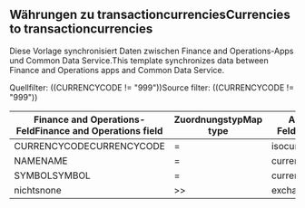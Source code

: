 ## <a name="currencies-to-transactioncurrencies"></a><span data-ttu-id="3c981-101">Währungen zu transactioncurrencies</span><span class="sxs-lookup"><span data-stu-id="3c981-101">Currencies to transactioncurrencies</span></span>

<span data-ttu-id="3c981-102">Diese Vorlage synchronisiert Daten zwischen Finance and Operations-Apps und Common Data Service.</span><span class="sxs-lookup"><span data-stu-id="3c981-102">This template synchronizes data between Finance and Operations apps and Common Data Service.</span></span>

<span data-ttu-id="3c981-103">Quellfilter: ((CURRENCYCODE != "999"))</span><span class="sxs-lookup"><span data-stu-id="3c981-103">Source filter: ((CURRENCYCODE != "999"))</span></span>

<span data-ttu-id="3c981-104">Finance and Operations-Feld</span><span class="sxs-lookup"><span data-stu-id="3c981-104">Finance and Operations field</span></span> | <span data-ttu-id="3c981-105">Zuordnungstyp</span><span class="sxs-lookup"><span data-stu-id="3c981-105">Map type</span></span> | <span data-ttu-id="3c981-106">Anderes Dynamics 365-Feld</span><span class="sxs-lookup"><span data-stu-id="3c981-106">Other Dynamics 365 field</span></span> | <span data-ttu-id="3c981-107">Standardwert</span><span class="sxs-lookup"><span data-stu-id="3c981-107">Default value</span></span>
---|---|---|---
<span data-ttu-id="3c981-108">CURRENCYCODE</span><span class="sxs-lookup"><span data-stu-id="3c981-108">CURRENCYCODE</span></span> | = | <span data-ttu-id="3c981-109">isocurrencycode</span><span class="sxs-lookup"><span data-stu-id="3c981-109">isocurrencycode</span></span> | 
<span data-ttu-id="3c981-110">NAME</span><span class="sxs-lookup"><span data-stu-id="3c981-110">NAME</span></span> | = | <span data-ttu-id="3c981-111">currencyname</span><span class="sxs-lookup"><span data-stu-id="3c981-111">currencyname</span></span> | 
<span data-ttu-id="3c981-112">SYMBOL</span><span class="sxs-lookup"><span data-stu-id="3c981-112">SYMBOL</span></span> | = | <span data-ttu-id="3c981-113">currencysymbol</span><span class="sxs-lookup"><span data-stu-id="3c981-113">currencysymbol</span></span> | 
<span data-ttu-id="3c981-114">nichts</span><span class="sxs-lookup"><span data-stu-id="3c981-114">none</span></span> | >> | <span data-ttu-id="3c981-115">exchangerate</span><span class="sxs-lookup"><span data-stu-id="3c981-115">exchangerate</span></span> | <span data-ttu-id="3c981-116">1</span><span class="sxs-lookup"><span data-stu-id="3c981-116">1</span></span>
